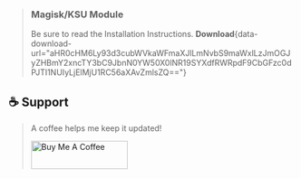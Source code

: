> ### Magisk/KSU Module
> Be sure to read the Installation Instructions.
> **Download**{data-download-url="aHR0cHM6Ly93d3cubWVkaWFmaXJlLmNvbS9maWxlLzJmOGJyZHBmY2xncTY3bC9JbnN0YW50X0lNR19SYXdfRWRpdF9CbGFzc0dPJTI1NUIyLjElMjU1RC56aXAvZmlsZQ=="}

## ☕ Support
> A coffee helps me keep it updated!
> 
> <a href="https://www.buymeacoffee.com/BlassGO" target="_blank"><img src="https://cdn.buymeacoffee.com/buttons/v2/default-yellow.png" alt="Buy Me A Coffee" style="height: 50px !important;width: 170px !important;" ></a>

